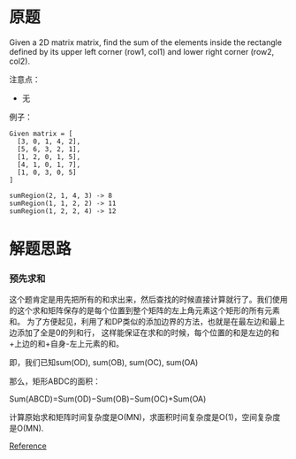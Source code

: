 # 原题
Given a 2D matrix matrix, find the sum of the elements inside the rectangle defined by 
its upper left corner (row1, col1) and lower right corner (row2, col2).

注意点：

  - 无

例子：

```
Given matrix = [
  [3, 0, 1, 4, 2],
  [5, 6, 3, 2, 1],
  [1, 2, 0, 1, 5],
  [4, 1, 0, 1, 7],
  [1, 0, 3, 0, 5]
]

sumRegion(2, 1, 4, 3) -> 8
sumRegion(1, 1, 2, 2) -> 11
sumRegion(1, 2, 2, 4) -> 12
```

# 解题思路
### 预先求和
这个题肯定是用先把所有的和求出来，然后查找的时候直接计算就行了。我们使用的这个求和矩阵保存的是每个位置到整个矩阵的左上角元素这个矩形的所有元素和。
为了方便起见，利用了和DP类似的添加边界的方法，也就是在最左边和最上边添加了全是0的列和行，
这样能保证在求和的时候，每个位置的和是左边的和+上边的和+自身-左上元素的和。

即，我们已知sum(OD), sum(OB), sum(OC), sum(OA)

那么，矩形ABDC的面积：

Sum(ABCD)=Sum(OD)−Sum(OB)−Sum(OC)+Sum(OA)

计算原始求和矩阵时间复杂度是O(MN)，求面积时间复杂度是O(1)，空间复杂度是O(MN).

[Reference](https://blog.csdn.net/fuxuemingzhu/article/details/83537572)
